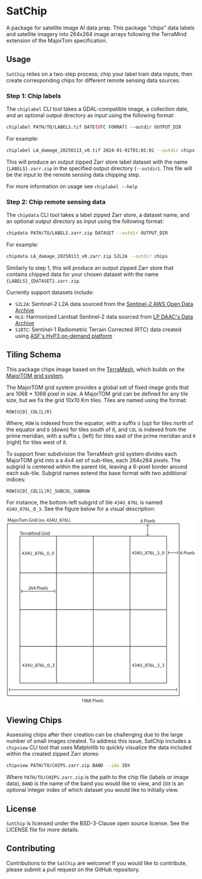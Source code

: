 # SatChip

A package for satellite image AI data prep. This package "chips" data labels and satellite imagery into 264x264 image arrays following the TerraMind extension of the MajorTom specification.

## Usage
`SatChip` relies on a two-step process; chip your label train data inputs, then create corresponding chips for different remote sensing data sources.

### Step 1: Chip labels
The `chiplabel` CLI tool takes a GDAL-compatible image, a collection date, and an optional output directory as input using the following format:

```bash
chiplabel PATH/TO/LABELS.tif DATE(UTC FORMAT) --outdir OUTPUT_DIR
```
For example:
```bash
chiplabel LA_damage_20250113_v0.tif 2024-01-01T01:01:01 --outdir chips
```
This will produce an output zipped Zarr store label dataset with the name `{LABELS}.zarr.zip` in the specified output directory (`--outdir`).
This file will be the input to the remote sensing data chipping step.

For more information on usage see `chiplabel --help`

### Step 2: Chip remote sensing data
The `chipdata` CLI tool takes a label zipped Zarr store, a dataset name, and an optional output directory as input using the following format:
```bash
chipdata PATH/TO/LABELS.zarr.zip DATASET --outdir OUTPUT_DIR
```
For example:
```bash
chipdata LA_damage_20250113_v0.zarr.zip S2L2A --outdir chips
```
Similarly to step 1, this will produce an output zipped Zarr store that contains chipped data for your chosen dataset with the name `{LABELS}_{DATASET}.zarr.zip`.

Currently support datasets include:
- `S2L2A`: Sentinel-2 L2A data sourced from the [Sentinel-2 AWS Open Data Archive](https://registry.opendata.aws/sentinel-2/)
- `HLS`: Harmonized Landsat Sentinel-2 data sourced from [LP DAAC's Data Archive](https://www.earthdata.nasa.gov/data/projects/hls)
- `S1RTC`: Sentinel-1 Radiometric Terrain Corrected (RTC) data created using [ASF's HyP3 on-demand platform](https://hyp3-docs.asf.alaska.edu/guides/rtc_product_guide/)

## Tiling Schema

This package chips image based on the [TerraMesh](https://huggingface.co/datasets/ibm-esa-geospatial/TerraMesh), which builds on the [MajorTOM grid system](https://github.com/ESA-PhiLab/Major-TOM).

The MajorTOM grid system provides a global set of fixed image grids that are 1068 × 1068 pixel in size. A MajorTOM grid can be defined for any tile size, but we fix the grid 10x10 Km tiles. Tiles are named using the format:
```
ROW[U|D]_COL[L|R]
```
Where, `ROW` is indexed from the equator, with a suffix `U` (up) for tiles north of the equator and `D` (down) for tiles south of it, and `COL` is indexed from the prime meridian, with a suffix `L` (left) for tiles east of the prime meridian and `R` (right) for tiles west of it.

To support finer subdivision the TerraMesh grid system divides each MajorTOM grid into a a 4x4 set of sub-tiles, each 264x264 pixels. The subgrid is centered within the parent tile, leaving a 6-pixel border around each sub-tile. Subgrid names extend the base format with two additional indices:
```
ROW[U|D]_COL[L|R]_SUBCOL_SUBROW
```
For instance, the bottom-left subgrid of tile `434U_876L` is named `434U_876L_0_3`. See the figure below for a visual description:

![TerraMesh tiling schema](assets/satchip_schema.svg)

## Viewing Chips
Assessing chips after their creation can be challenging due to the large number of small images created. To address this issue, SatChip includes a `chipview` CLI tool that uses Matplotlib to quickly visualize the data included within the created zipped Zarr stores:
```bash
chipview PATH/TO/CHIPS.zarr.zip BAND --idx IDX
```
Where `PATH/TO/CHIPS.zarr.zip` is the path to the chip file (labels or image data), `BAND` is the name of the band you would like to view, and `IDX` is an optional integer index of which dataset you would like to initially view.

## License
`SatChip` is licensed under the BSD-3-Clause open source license. See the LICENSE file for more details.

## Contributing
Contributions to the `SatChip` are welcome! If you would like to contribute, please submit a pull request on the GitHub repository.
